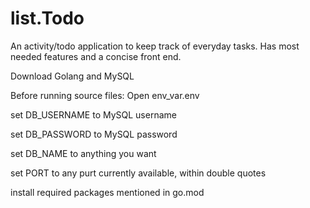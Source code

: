 # list.Todo
An activity/todo application to keep track of everyday tasks. Has most needed features and a concise front end.

Download Golang and MySQL

Before running source files:
Open env_var.env 

set DB_USERNAME to MySQL username

set DB_PASSWORD to MySQL password

set DB_NAME to anything you want

set PORT to any purt currently available, within double quotes

install required packages mentioned in go.mod













